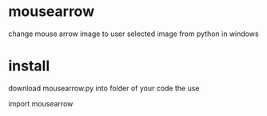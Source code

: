 # mousearrow
change mouse arrow image to user selected image from python in windows

# install
download mousearrow.py into folder of your code the use 

   import mousearrow
   
